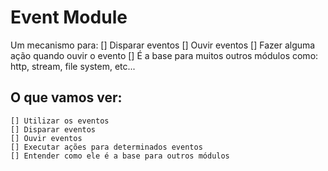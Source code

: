 # Event Module

Um mecanismo para:
    [] Disparar eventos
    [] Ouvir eventos
    [] Fazer alguma ação quando ouvir o evento
    [] É a base para muitos outros módulos como: http, stream, file system, etc...

## O que vamos ver:
    [] Utilizar os eventos
    [] Disparar eventos
    [] Ouvir eventos
    [] Executar ações para determinados eventos
    [] Entender como ele é a base para outros módulos


